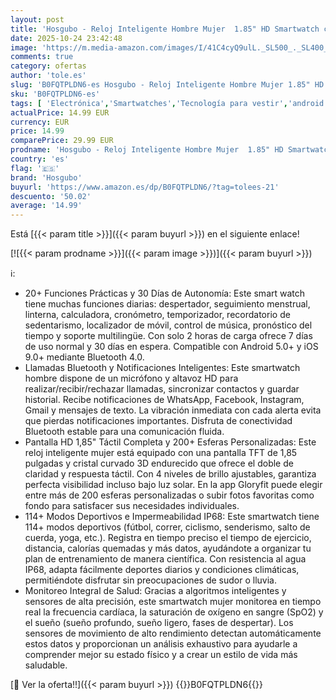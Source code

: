 ```yaml
---
layout: post
title: 'Hosgubo - Reloj Inteligente Hombre Mujer  1.85" HD Smartwatch con Llamadas Bluetooth  114+ Modos Deporte  Monitor de Sueño  SpO2  Podómetro Whatsapp Notificación  Impermeable IP68 Smart Watch para Android iOS'
date: 2025-10-24 23:42:48
image: 'https://m.media-amazon.com/images/I/41C4cyQ9ulL._SL500_._SL400_.jpg'
comments: true
category: ofertas
author: 'tole.es'
slug: 'B0FQTPLDN6-es Hosgubo - Reloj Inteligente Hombre Mujer 1.85" HD...'
sku: 'B0FQTPLDN6-es'
tags: [ 'Electrónica','Smartwatches','Tecnología para vestir','android','hosgubo','🇪🇸', ]
actualPrice: 14.99 EUR
currency: EUR
price: 14.99
comparePrice: 29.99 EUR
prodname: 'Hosgubo - Reloj Inteligente Hombre Mujer  1.85" HD Smartwatch con Llamadas Bluetooth  114+ Modos Deporte  Monitor de Sueño  SpO2  Podómetro Whatsapp Notificación  Impermeable IP68 Smart Watch para Android iOS'
country: 'es'
flag: '🇪🇸'
brand: 'Hosgubo'
buyurl: 'https://www.amazon.es/dp/B0FQTPLDN6/?tag=tolees-21'
descuento: '50.02'
average: '14.99'
---
```


Está [{{< param title >}}]({{< param buyurl >}}) en el siguiente enlace!

[![{{< param prodname >}}]({{< param image >}})]({{< param buyurl >}})

ℹ️:

- 20+ Funciones Prácticas y 30 Días de Autonomía: Este smart watch tiene muchas funciones diarias: despertador, seguimiento menstrual, linterna, calculadora, cronómetro, temporizador, recordatorio de sedentarismo, localizador de móvil, control de música, pronóstico del tiempo y soporte multilingüe. Con solo 2 horas de carga ofrece 7 días de uso normal y 30 días en espera. Compatible con Android 5.0+ y iOS 9.0+ mediante Bluetooth 4.0.
- Llamadas Bluetooth y Notificaciones Inteligentes: Este smartwatch hombre dispone de un micrófono y altavoz HD para realizar/recibir/rechazar llamadas, sincronizar contactos y guardar historial. Recibe notificaciones de WhatsApp, Facebook, Instagram, Gmail y mensajes de texto. La vibración inmediata con cada alerta evita que pierdas notificaciones importantes. Disfruta de conectividad Bluetooth estable para una comunicación fluida.
- Pantalla HD 1,85" Táctil Completa y 200+ Esferas Personalizadas: Este reloj inteligente mujer está equipado con una pantalla TFT de 1,85 pulgadas y cristal curvado 3D endurecido que ofrece el doble de claridad y respuesta táctil. Con 4 niveles de brillo ajustables, garantiza perfecta visibilidad incluso bajo luz solar. En la app Gloryfit puede elegir entre más de 200 esferas personalizadas o subir fotos favoritas como fondo para satisfacer sus necesidades individuales.
- 114+ Modos Deportivos e Impermeabilidad IP68: Este smartwatch tiene 114+ modos deportivos (fútbol, correr, ciclismo, senderismo, salto de cuerda, yoga, etc.). Registra en tiempo preciso el tiempo de ejercicio, distancia, calorías quemadas y más datos, ayudándote a organizar tu plan de entrenamiento de manera científica. Con resistencia al agua IP68, adapta fácilmente deportes diarios y condiciones climáticas, permitiéndote disfrutar sin preocupaciones de sudor o lluvia.
- Monitoreo Integral de Salud: Gracias a algoritmos inteligentes y sensores de alta precisión, este smartwatch mujer monitorea en tiempo real la frecuencia cardíaca, la saturación de oxígeno en sangre (SpO2) y el sueño (sueño profundo, sueño ligero, fases de despertar). Los sensores de movimiento de alto rendimiento detectan automáticamente estos datos y proporcionan un análisis exhaustivo para ayudarle a comprender mejor su estado físico y a crear un estilo de vida más saludable.

[🛒 Ver la oferta!!]({{< param buyurl >}})
{{<world>}}B0FQTPLDN6{{</world>}}
